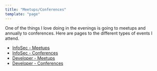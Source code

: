 ```yaml
---
title: "Meetups/Conferences"
template: "page"
---
```


One of the things I love doing in the evenings is going to meetups and annually to conferences.
Here are pages to the different types of events I attend.

- [InfoSec - Meetups](events/security-meetups)
- [InfoSec - Conferences](events/security-conferences)
- [Developer - Meetups](events/developer-meetups)
- [Developer - Conferences](events/developer-conferences)
